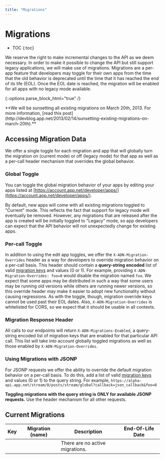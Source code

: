 ```yaml
---
title: "Migrations"
---
```


# Migrations

* TOC
{:toc}

We reserve the right to make incremental changes to the API as we deem necessary. In order to make it possible to change the API but still support legacy applications, we will make use of migrations. Migrations are a per-app feature that developers may toggle for their own apps from the time that the old behavior is deprecated until the time that it has reached the end of its life (EOL). Once the EOL date is reached, the migration will be enabled for all apps with no legacy mode available.

{::options parse_block_html="true" /}
<div class="alert alert-error alert-block">
**We will be sunsetting all existing migrations on March 20th, 2013. For more information, [read this post](http://devblog.app.net/2013/02/14/sunsetting-existing-migrations-on-march-20th).**
</div>

## Accessing Migration Data

We offer a single toggle for each migration and app that will globally turn the migration on (current mode) or off (legacy mode) for that app as well as a per-call header mechanism that overrides the global behavior.

### Global Toggle

You can toggle the global migration behavior of your apps by editing your apps listed at [https://account.app.net/developer/apps/](https://account.app.net/developer/apps/).

By default, new apps will come with all existing migrations toggled to "Current" mode. This reflects the fact that support for legacy mode will eventually be removed. However, any migrations that are released after the app is created will be initially toggled to "Legacy" mode, so app developers can expect that the API behavior will not unexpectedly change for existing apps.

### Per-call Toggle
In addition to using the edit app toggles, we offer the `X-ADN-Migration-Overrides` header as a way for developers to override migration behavior on a per-call basis. This header should contain a **query-string encoded** list of valid [migration keys](#current-migrations) and values (0 or 1). For example, providing `X-ADN-Migration-Overrides: foo=0` would disable the migration named `foo`. We expect that some apps may be distributed in such a way that some users may be running old versions while others are running newer versions, so this override header may make it easier to adopt new functionality without causing regressions. As with the toggle, though, migration override keys cannot be used past their EOL dates. Also, `X-ADN-Migration-Overrides` is whitelisted for CORS, so we expect that it should be usable in all contexts.

### Migration Response Header
All calls to our endpoints will return `X-ADN-Migrations-Enabled`, a query-string encoded list of migration keys that are enabled for that particular API call. This list will take into account globally toggled migrations as well as those enabled by `X-ADN-Migration-Overrides`.

### Using Migrations with JSONP
For JSONP requests we offer the ability to override the default migration behavior on a per-call basis. To do this, add a list of valid [migration keys](#current-migrations) and values (0 or 1) to the query string. For example, `https://alpha-api.app.net/stream/0/posts/stream/global?callback=json_callback&foo=0`

**Toggling migrations with the query string is ONLY for available JSONP requests.** Use the header mechanism for all other requests.

## Current Migrations

<table class='table table-striped'>
    <thead>
        <tr>
            <th>Key</th>
            <th>Migration (name)</th>
            <th>Description</th>
            <th width="120">End-Of-Life Date</th>
        </tr>
    </thead>
    <tbody>
        <tr>
            <td><code></code></td>
            <td></td>
            <td>There are no active migrations.</td>
            <td></td>
        </tr>
    </tbody>
</table>
